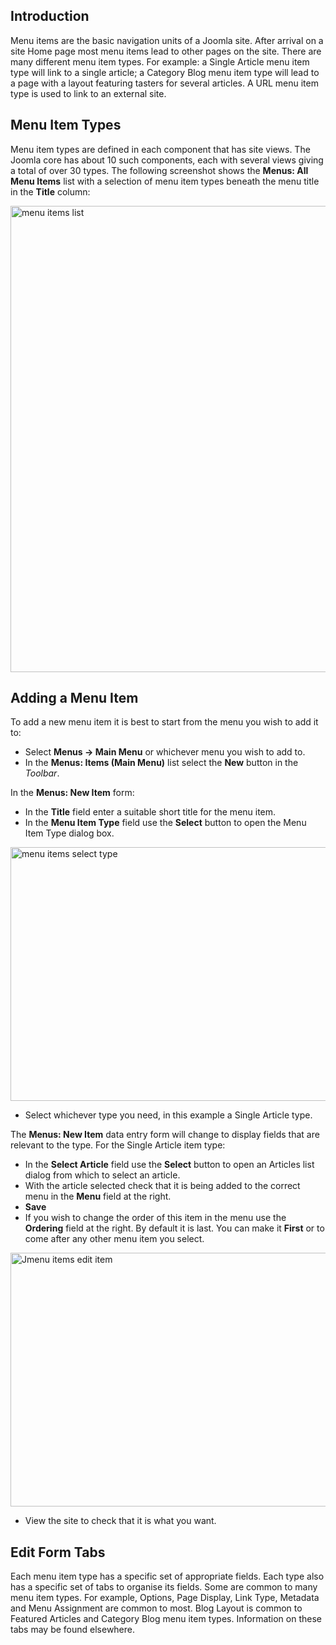 <!-- Filename: J4.x:Menu_Items / Display title: Menu Items -->

## Introduction

Menu items are the basic navigation units of a Joomla site. After
arrival on a site Home page most menu items lead to other pages on the
site. There are many different menu item types. For example: a Single
Article menu item type will link to a single article; a Category Blog
menu item type will lead to a page with a layout featuring tasters for
several articles. A URL menu item type is used to link to an external
site.

## Menu Item Types

Menu item types are defined in each component that has site views. The
Joomla core has about 10 such components, each with several views giving
a total of over 30 types. The following screenshot shows the **Menus:
All Menu Items** list with a selection of menu item types beneath the
menu title in the **Title** column:

<img
src="https://docs.joomla.org/images/thumb/9/95/J4x-menu-items-list-en.png/800px-J4x-menu-items-list-en.png"
class="thumbborder" decoding="async"
srcset="https://docs.joomla.org/images/9/95/J4x-menu-items-list-en.png 1.5x"
data-file-width="1000" data-file-height="932" width="800" height="746"
alt="menu items list" />

## Adding a Menu Item

To add a new menu item it is best to start from the menu you wish to add
it to:

- Select **Menus **→** Main Menu** or whichever menu you wish to add to.
- In the **Menus: Items (Main Menu)** list select the **New** button in the
*Toolbar*.

In the **Menus: New Item** form:

- In the **Title** field enter a suitable short title for the menu item.
- In the **Menu Item Type** field use the **Select** button to open the
  Menu Item Type dialog box.

<img
src="https://docs.joomla.org/images/thumb/b/b3/J4x-menu-items-select-type-en.png/800px-J4x-menu-items-select-type-en.png"
class="thumbborder" decoding="async"
srcset="https://docs.joomla.org/images/b/b3/J4x-menu-items-select-type-en.png 1.5x"
data-file-width="1000" data-file-height="508" width="800" height="406"
alt="menu items select type" />

- Select whichever type you need, in this example a Single Article type.

The **Menus: New Item** data entry form will change to display fields
that are relevant to the type. For the Single Article item type:

- In the **Select Article** field use the **Select** button to open an
  Articles list dialog from which to select an article.
- With the article selected check that it is being added to the correct
  menu in the **Menu** field at the right.
- **Save**
- If you wish to change the order of this item in the menu use the
  **Ordering** field at the right. By default it is last. You can make
  it **First** or to come after any other menu item you select.

<img
src="https://docs.joomla.org/images/thumb/e/e0/J4x-menu-items-edi-item-en.png/800px-J4x-menu-items-edi-item-en.png"
class="thumbborder" decoding="async"
srcset="https://docs.joomla.org/images/e/e0/J4x-menu-items-edi-item-en.png 1.5x"
data-file-width="1000" data-file-height="508" width="800" height="406"
alt="Jmenu items edit item" />

- View the site to check that it is what you want.

## Edit Form Tabs

Each menu item type has a specific set of appropriate fields. Each type
also has a specific set of tabs to organise its fields. Some are common
to many menu item types. For example, Options, Page Display, Link Type,
Metadata and Menu Assignment are common to most. Blog Layout is common
to Featured Articles and Category Blog menu item types. Information on
these tabs may be found elsewhere.
